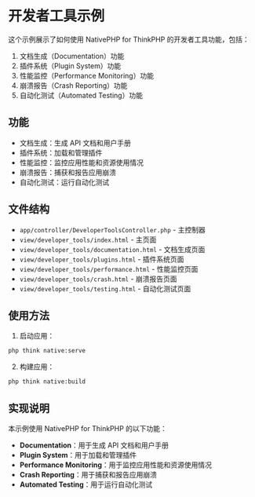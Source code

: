 # 开发者工具示例

这个示例展示了如何使用 NativePHP for ThinkPHP 的开发者工具功能，包括：

1. 文档生成（Documentation）功能
2. 插件系统（Plugin System）功能
3. 性能监控（Performance Monitoring）功能
4. 崩溃报告（Crash Reporting）功能
5. 自动化测试（Automated Testing）功能

## 功能

- 文档生成：生成 API 文档和用户手册
- 插件系统：加载和管理插件
- 性能监控：监控应用性能和资源使用情况
- 崩溃报告：捕获和报告应用崩溃
- 自动化测试：运行自动化测试

## 文件结构

- `app/controller/DeveloperToolsController.php` - 主控制器
- `view/developer_tools/index.html` - 主页面
- `view/developer_tools/documentation.html` - 文档生成页面
- `view/developer_tools/plugins.html` - 插件系统页面
- `view/developer_tools/performance.html` - 性能监控页面
- `view/developer_tools/crash.html` - 崩溃报告页面
- `view/developer_tools/testing.html` - 自动化测试页面

## 使用方法

1. 启动应用：

```bash
php think native:serve
```

2. 构建应用：

```bash
php think native:build
```

## 实现说明

本示例使用 NativePHP for ThinkPHP 的以下功能：

- **Documentation**：用于生成 API 文档和用户手册
- **Plugin System**：用于加载和管理插件
- **Performance Monitoring**：用于监控应用性能和资源使用情况
- **Crash Reporting**：用于捕获和报告应用崩溃
- **Automated Testing**：用于运行自动化测试
